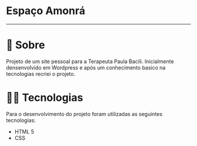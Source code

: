 # Espaço Amonrá

---

# :page_facing_up: Sobre

Projeto de um site pessoal para a Terapeuta Paula Bacili. Inicialmente densenvolvido em Wordpress e após um conhecimento basico na tecnologias recriei o projeto.

# :woman_technologist: Tecnologias

Para o desenvolvimento do projeto foram utilizadas as seguintes tecnologias:

- HTML 5
- CSS
